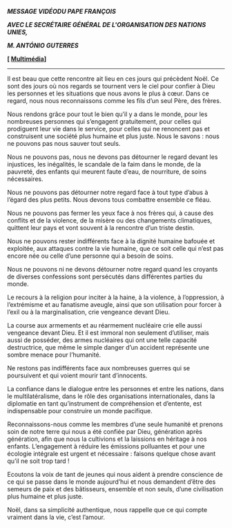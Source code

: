 ***MESSAGE VIDÉO******DU PAPE FRANÇOIS***

***AVEC LE SECRÉTAIRE GÉNÉRAL DE L'ORGANISATION DES NATIONS UNIES,***

***M. ANTÓNIO GUTERRES***

**[ [Multimédia](http://w2.vatican.va/content/francesco/fr/events/event.dir.html/content/vaticanevents/fr/2019/12/20/videomessaggio-guterres.html)]**

* * *

Il est beau que cette rencontre ait lieu en ces jours qui précèdent Noël. Ce sont des jours où nos regards se tournent vers le ciel pour confier à Dieu les personnes et les situations que nous avons le plus à cœur. Dans ce regard, nous nous reconnaissons comme les fils d’un seul Père, des frères.

Nous rendons grâce pour tout le bien qu’il y a dans le monde, pour les nombreuses personnes qui s’engagent gratuitement, pour celles qui prodiguent leur vie dans le service, pour celles qui ne renoncent pas et construisent une société plus humaine et plus juste. Nous le savons : nous ne pouvons pas nous sauver tout seuls.

Nous ne pouvons pas, nous ne devons pas détourner le regard devant les injustices, les inégalités, le scandale de la faim dans le monde, de la pauvreté, des enfants qui meurent faute d’eau, de nourriture, de soins nécessaires.

Nous ne pouvons pas détourner notre regard face à tout type d’abus à l’égard des plus petits. Nous devons tous combattre ensemble ce fléau.

Nous ne pouvons pas fermer les yeux face à nos frères qui, à cause des conflits et de la violence, de la misère ou des changements climatiques, quittent leur pays et vont souvent à la rencontre d’un triste destin.

Nous ne pouvons rester indifférents face à la dignité humaine bafouée et exploitée, aux attaques contre la vie humaine, que ce soit celle qui n’est pas encore née ou celle d’une personne qui a besoin de soins.

Nous ne pouvons ni ne devons détourner notre regard quand les croyants de diverses confessions sont persécutés dans différentes parties du monde.

Le recours à la religion pour inciter à la haine, à la violence, à l’oppression, à l’extrémisme et au fanatisme aveugle, ainsi que son utilisation pour forcer à l’exil ou à la marginalisation, crie vengeance devant Dieu.

La course aux armements et au réarmement nucléaire crie elle aussi vengeance devant Dieu. Et il est immoral non seulement d’utiliser, mais aussi de posséder, des armes nucléaires qui ont une telle capacité destructrice, que même le simple danger d’un accident représente une sombre menace pour l’humanité.

Ne restons pas indifférents face aux nombreuses guerres qui se poursuivent et qui voient mourir tant d’innocents.

La confiance dans le dialogue entre les personnes et entre les nations, dans le multilatéralisme, dans le rôle des organisations internationales, dans la diplomatie en tant qu’instrument de compréhension et d’entente, est indispensable pour construire un monde pacifique.

Reconnaissons-nous comme les membres d’une seule humanité et prenons soin de notre terre qui nous a été confiée par Dieu, génération après génération, afin que nous la cultivions et la laissions en héritage à nos enfants. L’engagement à réduire les émissions polluantes et pour une écologie intégrale est urgent et nécessaire : faisons quelque chose avant qu’il ne soit trop tard !

Ecoutons la voix de tant de jeunes qui nous aident à prendre conscience de ce qui se passe dans le monde aujourd’hui et nous demandent d’être des semeurs de paix et des bâtisseurs, ensemble et non seuls, d’une civilisation plus humaine et plus juste.

Noël, dans sa simplicité authentique, nous rappelle que ce qui compte vraiment dans la vie, c’est l’amour.